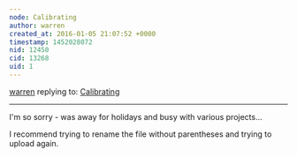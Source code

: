 ```yaml
---
node: Calibrating
author: warren
created_at: 2016-01-05 21:07:52 +0000
timestamp: 1452028072
nid: 12450
cid: 13268
uid: 1
---
```




[warren](../profile/warren) replying to: [Calibrating](../notes/daniel94/11-27-2015/calibrating)

----
I'm so sorry - was away for holidays and busy with various projects... 

I recommend trying to rename the file without parentheses and trying to upload again. 